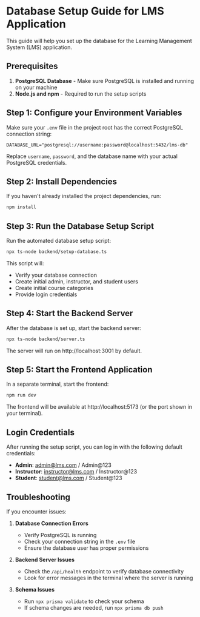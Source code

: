 
# Database Setup Guide for LMS Application

This guide will help you set up the database for the Learning Management System (LMS) application.

## Prerequisites

1. **PostgreSQL Database** - Make sure PostgreSQL is installed and running on your machine
2. **Node.js and npm** - Required to run the setup scripts

## Step 1: Configure your Environment Variables

Make sure your `.env` file in the project root has the correct PostgreSQL connection string:

```
DATABASE_URL="postgresql://username:password@localhost:5432/lms-db"
```

Replace `username`, `password`, and the database name with your actual PostgreSQL credentials.

## Step 2: Install Dependencies

If you haven't already installed the project dependencies, run:

```bash
npm install
```

## Step 3: Run the Database Setup Script

Run the automated database setup script:

```bash
npx ts-node backend/setup-database.ts
```

This script will:
- Verify your database connection
- Create initial admin, instructor, and student users
- Create initial course categories
- Provide login credentials

## Step 4: Start the Backend Server

After the database is set up, start the backend server:

```bash
npx ts-node backend/server.ts
```

The server will run on http://localhost:3001 by default.

## Step 5: Start the Frontend Application

In a separate terminal, start the frontend:

```bash
npm run dev
```

The frontend will be available at http://localhost:5173 (or the port shown in your terminal).

## Login Credentials

After running the setup script, you can log in with the following default credentials:

- **Admin**: admin@lms.com / Admin@123
- **Instructor**: instructor@lms.com / Instructor@123
- **Student**: student@lms.com / Student@123

## Troubleshooting

If you encounter issues:

1. **Database Connection Errors**
   - Verify PostgreSQL is running
   - Check your connection string in the `.env` file
   - Ensure the database user has proper permissions

2. **Backend Server Issues**
   - Check the `/api/health` endpoint to verify database connectivity
   - Look for error messages in the terminal where the server is running

3. **Schema Issues**
   - Run `npx prisma validate` to check your schema
   - If schema changes are needed, run `npx prisma db push`
